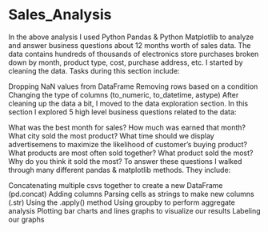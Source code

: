 # Sales_Analysis

In the above analysis I used Python Pandas & Python Matplotlib to analyze and answer business questions about 12 months worth of sales data. The data contains hundreds of thousands of electronics store purchases broken down by month, product type, cost, purchase address, etc.
I started by cleaning the data. Tasks during this section include:

Dropping NaN values from DataFrame
Removing rows based on a condition
Changing the type of columns (to_numeric, to_datetime, astype)
After cleaning up the data a bit, I moved to the data exploration section. In this section I explored 5 high level business questions related to the data:

What was the best month for sales? How much was earned that month?
What city sold the most product?
What time should we display advertisemens to maximize the likelihood of customer’s buying product?
What products are most often sold together?
What product sold the most? Why do you think it sold the most?
To answer these questions I walked through many different pandas & matplotlib methods. They include:

Concatenating multiple csvs together to create a new DataFrame (pd.concat)
Adding columns
Parsing cells as strings to make new columns (.str)
Using the .apply() method
Using groupby to perform aggregate analysis
Plotting bar charts and lines graphs to visualize our results
Labeling our graphs
